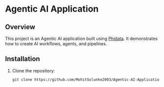 # Agentic AI Application

## Overview
This project is an Agentic AI application built using [Phidata](https://phidata.readthedocs.io/). It demonstrates how to create AI workflows, agents, and pipelines.

## Installation
1. Clone the repository:
   ```bash
   git clone https://github.com/MohitSolunke2003/Agentic-AI-Applications.git